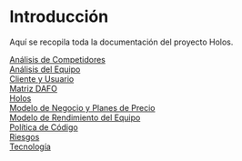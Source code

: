 # Introducción

Aquí se recopila toda la documentación del proyecto Holos.

[Análisis de Competidores](./Analisis%20de%20competidores/intro-competidores.md)<br />
[Análisis del Equipo](./Analisis%20del%20Equipo.md)<br />
[Cliente y Usuario](./ClienteYUsuario.md)<br />
[Matriz DAFO](./DAFO.md)<br />
[Holos](./Holos.md)<br />
[Modelo de Negocio y Planes de Precio](./ModeloDeNegocioYPlanesDePrecio.md)<br />
[Modelo de Rendimiento del Equipo](./ModeloDeRendimientoDelEquipo.md)<br />
[Política de Código](./PoliticaDeCodigo.md)<br />
[Riesgos](./Riesgos.md)<br />
[Tecnología](./TECNOLOGIA.md)<br />